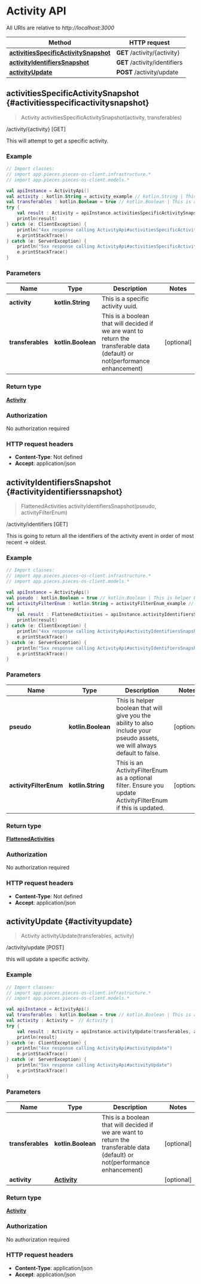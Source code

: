 # Activity API

All URIs are relative to *http://localhost:3000*

Method | HTTP request
------------- | -------------
[**activitiesSpecificActivitySnapshot**](#activitiesspecificactivitysnapshot) | **GET** /activity/\{activity\}
[**activityIdentifiersSnapshot**](#activityidentifierssnapshot) | **GET** /activity/identifiers
[**activityUpdate**](#activityupdate) | **POST** /activity/update


<a id="activitiesSpecificActivitySnapshot"></a>
## **activitiesSpecificActivitySnapshot** {#activitiesspecificactivitysnapshot}
> Activity activitiesSpecificActivitySnapshot(activity, transferables)

/activity/\{activity\} [GET]

This will attempt to get a specific activity.

### Example
```kotlin
// Import classes:
// import app.pieces.pieces-os-client.infrastructure.*
// import app.pieces.pieces-os-client.models.*

val apiInstance = ActivityApi()
val activity : kotlin.String = activity_example // kotlin.String | This is a specific activity uuid.
val transferables : kotlin.Boolean = true // kotlin.Boolean | This is a boolean that will decided if we are want to return the transferable data (default) or not(performance enhancement)
try {
    val result : Activity = apiInstance.activitiesSpecificActivitySnapshot(activity, transferables)
    println(result)
} catch (e: ClientException) {
    println("4xx response calling ActivityApi#activitiesSpecificActivitySnapshot")
    e.printStackTrace()
} catch (e: ServerException) {
    println("5xx response calling ActivityApi#activitiesSpecificActivitySnapshot")
    e.printStackTrace()
}
```

### Parameters

Name | Type | Description  | Notes
------------- | ------------- | ------------- | -------------
 **activity** | **kotlin.String**| This is a specific activity uuid. | 
 **transferables** | **kotlin.Boolean**| This is a boolean that will decided if we are want to return the transferable data (default) or not(performance enhancement) | [optional] 

### Return type

[**Activity**](../models/Activity)

### Authorization

No authorization required

### HTTP request headers

 - **Content-Type**: Not defined
 - **Accept**: application/json

<a id="activityIdentifiersSnapshot"></a>
## **activityIdentifiersSnapshot** {#activityidentifierssnapshot}
> FlattenedActivities activityIdentifiersSnapshot(pseudo, activityFilterEnum)

/activity/identifiers [GET]

This is going to return all the identifiers of the activity event in order of most recent -&gt; oldest.

### Example
```kotlin
// Import classes:
// import app.pieces.pieces-os-client.infrastructure.*
// import app.pieces.pieces-os-client.models.*

val apiInstance = ActivityApi()
val pseudo : kotlin.Boolean = true // kotlin.Boolean | This is helper boolean that will give you the ability to also include your pseudo assets, we will always default to false.
val activityFilterEnum : kotlin.String = activityFilterEnum_example // kotlin.String | This is an ActivityFilterEnum as a optional filter. Ensure you update ActivityFilterEnum if this is updated.
try {
    val result : FlattenedActivities = apiInstance.activityIdentifiersSnapshot(pseudo, activityFilterEnum)
    println(result)
} catch (e: ClientException) {
    println("4xx response calling ActivityApi#activityIdentifiersSnapshot")
    e.printStackTrace()
} catch (e: ServerException) {
    println("5xx response calling ActivityApi#activityIdentifiersSnapshot")
    e.printStackTrace()
}
```

### Parameters

Name | Type | Description  | Notes
------------- | ------------- | ------------- | -------------
 **pseudo** | **kotlin.Boolean**| This is helper boolean that will give you the ability to also include your pseudo assets, we will always default to false. | [optional] 
 **activityFilterEnum** | **kotlin.String**| This is an ActivityFilterEnum as a optional filter. Ensure you update ActivityFilterEnum if this is updated. | [optional] 

### Return type

[**FlattenedActivities**](../models/FlattenedActivities)

### Authorization

No authorization required

### HTTP request headers

 - **Content-Type**: Not defined
 - **Accept**: application/json

<a id="activityUpdate"></a>
## **activityUpdate** {#activityupdate}
> Activity activityUpdate(transferables, activity)

/activity/update [POST]

this will update a specific activity.

### Example
```kotlin
// Import classes:
// import app.pieces.pieces-os-client.infrastructure.*
// import app.pieces.pieces-os-client.models.*

val apiInstance = ActivityApi()
val transferables : kotlin.Boolean = true // kotlin.Boolean | This is a boolean that will decided if we are want to return the transferable data (default) or not(performance enhancement)
val activity : Activity =  // Activity | 
try {
    val result : Activity = apiInstance.activityUpdate(transferables, activity)
    println(result)
} catch (e: ClientException) {
    println("4xx response calling ActivityApi#activityUpdate")
    e.printStackTrace()
} catch (e: ServerException) {
    println("5xx response calling ActivityApi#activityUpdate")
    e.printStackTrace()
}
```

### Parameters

Name | Type | Description  | Notes
------------- | ------------- | ------------- | -------------
 **transferables** | **kotlin.Boolean**| This is a boolean that will decided if we are want to return the transferable data (default) or not(performance enhancement) | [optional] 
 **activity** | [**Activity**](../models/Activity)|  | [optional] 

### Return type

[**Activity**](../models/Activity)

### Authorization

No authorization required

### HTTP request headers

 - **Content-Type**: application/json
 - **Accept**: application/json

